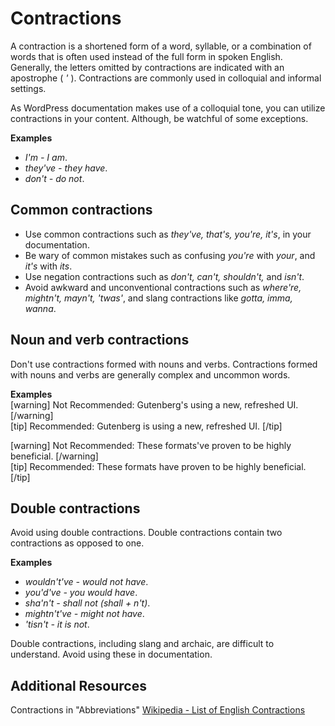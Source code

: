 # Contractions

A contraction is a shortened form of a word, syllable, or a combination of words that is often used instead of the full form in spoken English. Generally, the letters omitted by contractions are indicated with an apostrophe ( *'* ).  Contractions are commonly used in colloquial and informal settings.

As WordPress documentation makes use of a colloquial tone, you can utilize contractions in your content. Although, be watchful of some exceptions.  

**Examples**
- *I'm - I am*.
- *they've - they have*.
- *don't - do not*.

## Common contractions

- Use common contractions such as *they've, that's, you're, it's*, in your documentation.
- Be wary of common mistakes such as confusing *you're* with *your*, and *it's* with *its*.
- Use negation contractions such as *don't, can't, shouldn't,* and *isn't*.
- Avoid awkward and unconventional contractions such as *where're, mightn't, mayn't, 'twas'*, and slang contractions like *gotta, imma, wanna*.

## Noun and verb contractions

Don't use contractions formed with nouns and verbs. Contractions formed with nouns and verbs are generally complex and uncommon words.  

**Examples**  
[warning] Not Recommended: Gutenberg's using a new, refreshed UI.  [/warning]  
[tip] Recommended: Gutenberg is using a new, refreshed UI. [/tip]

[warning] Not Recommended: These formats've proven to be highly beneficial. [/warning]  
[tip] Recommended: These formats have proven to be highly beneficial. [/tip]  

## Double contractions

Avoid using double contractions. Double contractions contain two contractions as opposed to one.

**Examples**
- *wouldn't've - would not have*.
- *you'd've - you would have*.
- *sha'n't - shall not (shall + n't)*.
- *mightn't've - might not have*.
- *'tisn't - it is not*.

Double contractions, including slang and archaic, are difficult to understand. Avoid using these in documentation.

## Additional Resources

Contractions in "Abbreviations"
[Wikipedia - List of English Contractions](https://en.wikipedia.org/wiki/Wikipedia:List_of_English_contractions)
